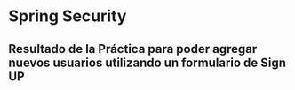 # Spring Security

## Resultado de la Práctica para poder agregar nuevos usuarios utilizando un formulario de Sign UP

